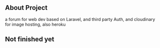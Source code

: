 <p align="center"><a hrefhttps://raw.githubusercontent.com/Jervi-sir/forum-dev/2ec27ed72eb090b2b68fd857d885e3119b16b7ab/public/images/logo.svg" width="100"></a></p>

## About Project

a forum for web dev based on Laravel, and third party Auth, and cloudinary for image hosting, also heroku

## Not finished yet
